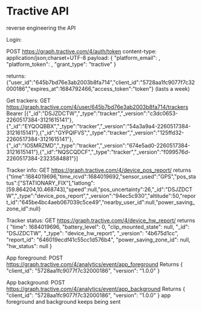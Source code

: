 # Tractive API

reverse engineering the API

Login:

POST  https://graph.tractive.com/4/auth/token
  content-type: application/json;charset=UTF-8
  payload:
  {
      "platform_email": <email>,
      "platform_token": <password>,
      "grant_type": "tractive"
  }

  returns:
  {"user_id":"645b7bd76e3ab2003b8fa714","client_id":"5728aa1fc9077f7c32000186","expires_at":1684792466,"access_token":"token"}
  (lasts a week)

Get trackers:
GET https://graph.tractive.com/4/user/645b7bd76e3ab2003b8fa714/trackers
  Bearer <token>
  [{"_id":"DSJZDCTW","_type":"tracker","_version":"c3dc0653-2260517384-3121615141"},{"_id":"EYQOQBBX","_type":"tracker","_version":"54a3a9a4-2260517384-3121615141"},{"_id":"GYPQIFVS","_type":"tracker","_version":"125ffd32-2260517384-3121615141"},{"_id":"IOSMRZMD","_type":"tracker","_version":"674e5ad0-2260517384-3121615141"},{"_id":"NQSCQDCF","_type":"tracker","_version":"f099576d-2260517384-2323584881"}]

Tracker info:
GET https://graph.tractive.com/4/device_pos_report/<tracker id>
returns
  {"time":1684019696,"time_rcvd":1684019692,"sensor_used":"GPS","pos_status":["STATIONARY_FIX"],"latlong":[59.864204,10.468743],"speed":null,"pos_uncertainty":26,"_id":"DSJZDCTW","_type":"device_pos_report","_version":"94ec5c930","altitude":50,"report_id":"645be4bc4aeb067039c5ce49","nearby_user_id":null,"power_saving_zone_id":null}

Tracker status:
GET https://graph.tractive.com/4/device_hw_report/<tracker id>
returns
{
  "time": 1684019696,
  "battery_level": 0,
  "clip_mounted_state": null,
  "_id": "DSJZDCTW",
  "_type": "device_hw_report",
  "_version": "4b675d1cc",
  "report_id": "646019ecdf41c55cc1d576b4",
  "power_saving_zone_id": null,
  "hw_status": null
}


App foreground:
POST https://graph.tractive.com/4/analytics/event/app_foreground
Returns
{
  "client_id": "5728aa1fc9077f7c32000186",
  "version": "1.0.0"
}


App background:
POST https://graph.tractive.com/4/analytics/event/app_background
Returns
{
  "client_id": "5728aa1fc9077f7c32000186",
  "version": "1.0.0"
}
app foreground and background keeps being sent
